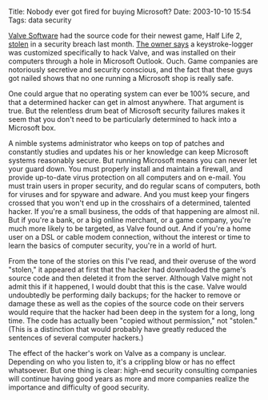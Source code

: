 Title: Nobody ever got fired for buying Microsoft?
Date: 2003-10-10 15:54
Tags: data security

[Valve Software](http://www.valvesoftware.com/) had the source code for
their newest game, Half Life 2,
[stolen](http://www.wired.com/news/games/0,2101,60701,00.html) in a
security breach last month. [The owner
says](http://www.halflife2.net/forums/showthread.php?s=c0c30e01df3715c2d4459b40273d93c4&threadid=10692)
a keystroke-logger was customized specifically to hack Valve, and was
installed on their computers through a hole in Microsoft Outlook. Ouch.
Game companies are notoriously secretive and security conscious, and the
fact that these guys got nailed shows that no one running a Microsoft
shop is really safe.

One could argue that no operating system can ever be 100% secure, and
that a determined hacker can get in almost anywhere. That argument is
true. But the relentless drum beat of Microsoft security failures makes
it seem that you don't need to be particularly determined to hack into a
Microsoft box.

A nimble systems administrator who keeps on top of patches and
constantly studies and updates his or her knowledge can keep Microsoft
systems reasonably secure. But running Microsoft means you can never let
your guard down. You must properly install and maintain a firewall, and
provide up-to-date virus protection on all computers and on e-mail. You
must train users in proper security, and do regular scans of computers,
both for viruses and for spyware and adware. And you must keep your
fingers crossed that you won't end up in the crosshairs of a determined,
talented hacker. If you're a small business, the odds of that happening
are almost nil. But if you're a bank, or a big online merchant, or a
game company, you're much more likely to be targeted, as Valve found
out. And if you're a home user on a DSL or cable modem connection,
without the interest or time to learn the basics of computer security,
you're in a world of hurt.

From the tone of the stories on this I've read, and their overuse of the
word "stolen," it appeared at first that the hacker had downloaded the
game's source code and then deleted it from the server. Although Valve
might not admit this if it happened, I would doubt that this is the
case. Valve would undoubtedly be performing daily backups; for the
hacker to remove or damage these as well as the copies of the source
code on their servers would require that the hacker had been deep in the
system for a long, long time. The code has actually been "copied without
permission," not "stolen." (This is a distinction that would probably
have greatly reduced the sentences of several computer hackers.)

The effect of the hacker's work on Valve as a company is unclear.
Depending on who you listen to, it's a crippling blow or has no effect
whatsoever. But one thing is clear: high-end security consulting
companies will continue having good years as more and more companies
realize the importance and difficulty of good security.
